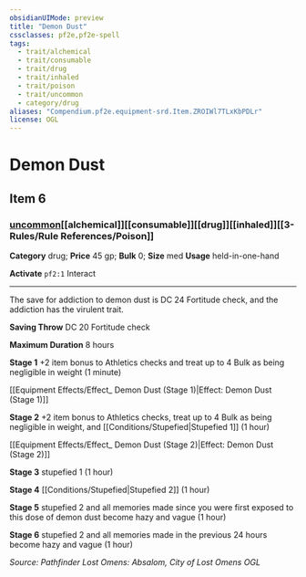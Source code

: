```yaml
---
obsidianUIMode: preview
title: "Demon Dust"
cssclasses: pf2e,pf2e-spell
tags:
  - trait/alchemical
  - trait/consumable
  - trait/drug
  - trait/inhaled
  - trait/poison
  - trait/uncommon
  - category/drug
aliases: "Compendium.pf2e.equipment-srd.Item.ZROIWl7TLxKbPDLr"
license: OGL
---
```

# Demon Dust
## Item 6
### [uncommon](uncommon.md "Uncommon Rarity Trait")[[alchemical]][[consumable]][[drug]][[inhaled]][[3-Rules/Rule References/Poison]]

**Category** drug; 
**Price** 45 gp; 
**Bulk** 0; **Size** med
**Usage** held-in-one-hand

**Activate** `pf2:1` Interact

* * *

The save for addiction to demon dust is DC 24 Fortitude check, and the addiction has the virulent trait.

**Saving Throw** DC 20 Fortitude check

**Maximum Duration** 8 hours

**Stage 1** +2 item bonus to Athletics checks and treat up to 4 Bulk as being negligible in weight (1 minute)

[[Equipment Effects/Effect_ Demon Dust (Stage 1)|Effect: Demon Dust (Stage 1)]]

**Stage 2** +2 item bonus to Athletics checks, treat up to 4 Bulk as being negligible in weight, and [[Conditions/Stupefied|Stupefied 1]] (1 hour)

[[Equipment Effects/Effect_ Demon Dust (Stage 2)|Effect: Demon Dust (Stage 2)]]

**Stage 3** stupefied 1 (1 hour)

**Stage 4** [[Conditions/Stupefied|Stupefied 2]] (1 hour)

**Stage 5** stupefied 2 and all memories made since you were first exposed to this dose of demon dust become hazy and vague (1 hour)

**Stage 6** stupefied 2 and all memories made in the previous 24 hours become hazy and vague (1 hour)

*Source: Pathfinder Lost Omens: Absalom, City of Lost Omens*
*OGL*